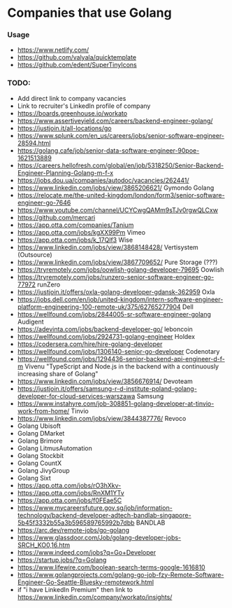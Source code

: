 # Companies that use Golang

### Usage
- https://www.netlify.com/
- https://github.com/valyala/quicktemplate
- https://github.com/edent/SuperTinyIcons

### TODO:
- Add direct link to company vacancies
- Link to recruiter's LinkedIn profile of company
- https://boards.greenhouse.io/workato
- https://www.assertiveyield.com/careers/backend-engineer-golang/
- https://justjoin.it/all-locations/go
- https://www.splunk.com/en_us/careers/jobs/senior-software-engineer-28594.html
- https://golang.cafe/job/senior-data-software-engineer-90poe-1621513889
- https://careers.hellofresh.com/global/en/job/5318250/Senior-Backend-Engineer-Planning-Golang-m-f-x
- https://jobs.dou.ua/companies/autodoc/vacancies/262441/
- https://www.linkedin.com/jobs/view/3865206621/ Gymondo Golang
- https://relocate.me/the-united-kingdom/london/form3/senior-software-engineer-go-7646
- https://www.youtube.com/channel/UCYCwgQAMm9sTJv0rgwQLCxw
- https://github.com/mercari
- https://app.otta.com/companies/Tanium
- https://app.otta.com/jobs/kgXX99Pm Vimeo
- https://app.otta.com/jobs/k_17Qlf3 Wise
- https://www.linkedin.com/jobs/view/3868148428/ Vertisystem (Outsource)
- https://www.linkedin.com/jobs/view/3867709652/ Pure Storage (???)
- https://tryremotely.com/jobs/oowlish-golang-developer-79695 Oowlish
- https://tryremotely.com/jobs/runzero-senior-software-engineer-go-77972 runZero
- https://justjoin.it/offers/oxla-golang-developer-gdansk-362959 Oxla
- https://jobs.dell.com/en/job/united-kingdom/intern-software-engineer-platform-engineering-100-remote-uk/375/62765277904 Dell
- https://wellfound.com/jobs/2844005-sr-software-engineer-golang Audigent
- https://adevinta.com/jobs/backend-developer-go/ leboncoin
- https://wellfound.com/jobs/2924731-golang-engineer Holdex
- https://codersera.com/hire/hire-golang-developer
- https://wellfound.com/jobs/1306140-senior-go-developer Codenotary
- https://wellfound.com/jobs/1294436-senior-backend-api-engineer-d-f-m Vivenu "TypeScript and Node.js in the backend with a continuously increasing share of Golang"
- https://www.linkedin.com/jobs/view/3856676914/ Devoteam
- https://justjoin.it/offers/samsung-r-d-institute-poland-golang-developer-for-cloud-services-warszawa Samsung
- https://www.instahyre.com/job-308851-golang-developer-at-tinvio-work-from-home/ Tinvio
- https://www.linkedin.com/jobs/view/3844387776/ Revoco
- Golang Ubisoft
- Golang DMarket
- Golang Brimore
- Golang LitmusAutomation
- Golang Stockbit
- Golang CountX
- Golang JivyGroup
- Golang Sixt
- https://app.otta.com/jobs/rO3hXkv-
- https://app.otta.com/jobs/RnXM1YTv
- https://app.otta.com/jobs/f0FEae5C
- https://www.mycareersfuture.gov.sg/job/information-technology/backend-developer-adtech-bandlab-singapore-5b45f3332b55a3b596589765992b7dbb BANDLAB
- https://arc.dev/remote-jobs/go-golang
- https://www.glassdoor.com/Job/golang-developer-jobs-SRCH_KO0,16.htm
- https://www.indeed.com/jobs?q=Go+Developer
- https://startup.jobs/?q=Golang
- https://www.lifewire.com/boolean-search-terms-google-1616810
- https://www.golangprojects.com/golang-go-job-fzy-Remote-Software-Engineer-Go-Seattle-Bluesky-remotework.html
- if "i have LinkedIn Premium" then link to https://www.linkedin.com/company/workato/insights/
